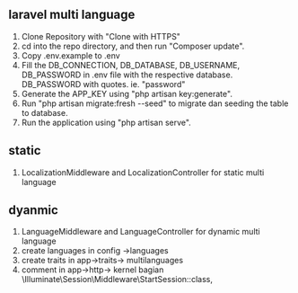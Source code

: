 ## laravel multi language

1. Clone Repository with "Clone with HTTPS" 
2. cd into the repo directory, and then run "Composer update".
3. Copy .env.example to .env
4. Fill the DB_CONNECTION, DB_DATABASE, DB_USERNAME, DB_PASSWORD in .env file with the respective database. DB_PASSWORD with quotes. ie. "password"
5. Generate the APP_KEY using "php artisan key:generate".
6. Run "php artisan migrate:fresh --seed" to migrate dan seeding the table to database.
7. Run the application using "php artisan serve".


## static
1. LocalizationMiddleware and LocalizationController for static multi language


## dyanmic
1. LanguageMiddleware and LanguageController for dynamic multi language
2. create languages in config ->languages
3. create traits in app->traits-> multilanguages
4. comment in app->http-> kernel bagian \Illuminate\Session\Middleware\StartSession::class,